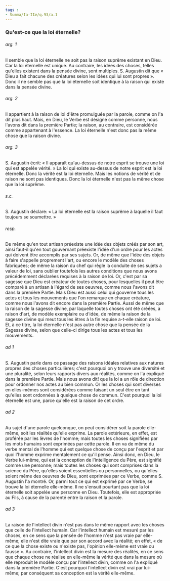 ```yaml
---
tags : 
- Summa/Ia-IIæ/q.93/a.1
---
```


### Qu'est-ce que la loi éternelle?

###### arg. 1
Il semble que la loi éternelle ne soit pas la raison suprême existant en Dieu. Car la loi éternelle est unique. Au contraire, les idées des choses, telles qu'elles existent dans la pensée divine, sont multiples. S. Augustin dit que « Dieu a fait chacune des créatures selon les idées qui lui sont propres ». Donc il ne semble pas que la loi éternelle soit identique à la raison qui existe dans la pensée divine. 

###### arg. 2
Il appartient à la raison de loi d'être promulguée par la parole, comme on l'a dit plus haut. Mais, en Dieu, le Verbe est désigné comme personne, nous l'avons dit dans la première Partie; la raison, au contraire, est considérée comme appartenant à l'essence. La loi éternelle n'est donc pas la même chose que la raison divine. 

###### arg. 3
S. Augustin écrit: « Il apparaît qu'au-dessus de notre esprit se trouve une loi qui est appelée vérité. » La loi qui existe au-dessus de notre esprit est la loi éternelle. Donc la vérité est la loi éternelle. Mais les notions de vérité et de raison ne sont pas identiques. Donc la loi éternelle n'est pas la même chose que la loi suprême. 

###### s.c.
S. Augustin déclare: « La loi éternelle est la raison suprême à laquelle il faut toujours se soumettre. » 

###### resp.
De même qu'en tout artisan préexiste une idée des objets créés par son art, ainsi faut-il qu'en tout gouvernant préexiste l'idée d'un ordre pour les actes qui doivent être accomplis par ses sujets. Or, de même que l'idée des objets à faire s'appelle proprement l'art, ou encore le modèle des choses fabriquées; de même la raison du chef qui règle la conduite de ses sujets a valeur de loi, sans oublier toutefois les autres conditions que nous avons précédemment déclarées requises à la raison de loi. Or, c'est par sa sagesse que Dieu est créateur de toutes choses, pour lesquelles il peut être comparé à un artisan à l'égard de ses oeuvres, comme nous l'avons dit dans la première Partie. Mais Dieu est aussi celui qui gouverne tous les actes et tous les mouvements que l'on remarque en chaque créature, comme nous l'avons dit encore dans la première Partie. Aussi de même que la raison de la sagesse divine, par laquelle toutes choses ont été créées, a raison d'art, de modèle exemplaire ou d'idée, de même la raison de la sagesse divine qui meut tous les êtres à la fin requise a-t-elle raison de loi. Et, à ce titre, la loi éternelle n'est pas autre chose que la pensée de la Sagesse divine, selon que celle-ci dirige tous les actes et tous les mouvements. 

###### ad 1
S. Augustin parle dans ce passage des raisons idéales relatives aux natures propres des choses particulières; c'est pourquoi on y trouve une diversité et une pluralité, selon leurs rapports divers aux réalités, comme on l'a expliqué dans la première Partie. Mais nous avons dit! que la loi a un rôle de direction pour ordonner nos actes au bien commun. Or les choses qui sont diverses en elles-mêmes sont considérées comme faisant un seul être en tant qu'elles sont ordonnées à quelque chose de commun. C'est pourquoi la loi éternelle est une, parce qu'elle est la raison de cet ordre. 

###### ad 2
Au sujet d'une parole quelconque, on peut considérer soit la parole elle-même, soit les réalités qu'elle exprime. La parole extérieure, en effet, est proférée par les lèvres de l'homme; mais toutes les choses signifiées par les mots humains sont exprimées par cette parole. Il en va de même du verbe mental de l'homme qui est quelque chose de conçu par l'esprit et par quoi l'homme exprime mentalement ce qu'il pense. Ainsi donc, en Dieu, le Verbe lui-même, qui est la conception de l'intelligence du Père, est signifié comme une personne; mais toutes les choses qui sont comprises dans la science du Père, qu'elles soient essentielles ou personnelles, ou qu'elles soient même des oeuvres de Dieu, sont exprimées par ce Verbe, comme S. Augustin l'a montré. Or, parmi tout ce qui est exprimé par ce Verbe, se trouve la loi éternelle elle-même. Il ne s'ensuit pourtant pas que la loi éternelle soit appelée une personne en Dieu. Toutefois, elle est appropriée au Fils, à cause de la parenté entre la raison et la parole. 

###### ad 3
La raison de l'intellect divin n'est pas dans le même rapport avec les choses que celle de l'intellect humain. Car l'intellect humain est mesuré par les choses, en ce sens que la pensée de l'homme n'est pas vraie par elle-même; elle n'est dite vraie que par son accord avec la réalité; en effet, « de ce que la chose existe ou n'existe pas, l'opinion elle-même est vraie ou fausse ». Au contraire, l'intellect divin est la mesure des réalités, en ce sens que chaque chose ne réalise en elle-même la vérité que dans la mesure où elle reproduit le modèle conçu par l'intellect divin, comme on l'a expliqué dans la première Partie. C'est pourquoi l'intellect divin est vrai par lui-même; par conséquent sa conception est la vérité elle-même. 

